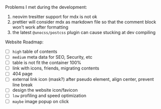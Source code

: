 Problems I met during the development:

1. neovim tresitter support for mdx is not ok
2. prettier will consider mdx as markdown file so that the comment block won't work after formatting
3. the latest `@unocss/postcss` plugin can cause stucking at dev compiling

Website Roadmap:

-   [ ] `high` table of contents
-   [ ] `medium` meta data for SEO, Security, etc
-   [ ] table is not fit the container 100%
-   [ ] link with icons, friends, migrating contents
-   [ ] 404 page
-   [ ] external link icon (mask?) after pseudo element, align center, prevent line break
-   [ ] design the website icon/favicon
-   [ ] `low` profiling and speed optimization
-   [ ] `maybe` image popup on click
